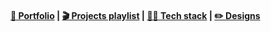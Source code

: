 #### [💼 Portfolio](https://hatem-lamine-portfolio.vercel.app/) | [🎬 Projects playlist](https://www.youtube.com/watch?v=cootQ0SoJ0E&list=PLJ49vJop9dCb7H0oM_fc_BOuwrDlkKB_e&ab_channel=Tommyweb-dev) | [👨‍💻 Tech stack](https://hatem-lamine-portfolio.vercel.app/skills) | [✏️ Designs](https://www.behance.net/gallery/184184057/Esports-Voting-Platform-Leaderboard)
